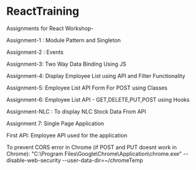 # ReactTraining
Assignments for React Workshop-

Assignment-1 : Module Pattern and Singleton

Assignment-2 : Events

Assignment-3: Two Way Data Binding Using JS

Assignment-4: Display Employee List using API and Filter Functionality

Assignment-5: Employee List API Form For POST using Classes

Assignment-6: Employee List API - GET,DELETE,PUT,POST using Hooks

Assignment-NLC : To display NLC Stock Data From API

Assignment 7: Single Page Application 

First API: Employee API used for the application

 To prevent CORS error in Chrome (if POST and PUT doesnt work in Chrome):
"C:\Program Files\Google\Chrome\Application\chrome.exe" --disable-web-security --user-data-dir=~/chromeTemp
